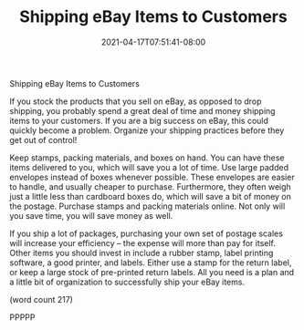 ﻿---
title: "Shipping eBay Items to Customers"
date: 2021-04-17T07:51:41-08:00
description: "eBay Tips for Web Success"
featured_image: "/images/eBay.jpg"
tags: ["eBay"]
---

Shipping eBay Items to Customers

If you stock the products that you sell on eBay, as 
opposed to drop shipping, you probably spend a 
great deal of time and money shipping items to your 
customers. If you are a big success on eBay, this 
could quickly become a problem. Organize your 
shipping practices before they get out of control!

Keep stamps, packing materials, and boxes on 
hand. You can have these items delivered to you, 
which will save you a lot of time. Use large padded 
envelopes instead of boxes whenever possible. These 
envelopes are easier to handle, and usually cheaper to 
purchase. Furthermore, they often weigh just a little 
less than cardboard boxes do, which will save a bit of 
money on the postage. Purchase stamps and packing 
materials online. Not only will you save time, you will 
save money as well. 

If you ship a lot of packages, purchasing your own 
set of postage scales will increase your efficiency – 
the expense will more than pay for itself. Other items 
you should invest in include a rubber stamp, label 
printing software, a good printer, and labels. Either 
use a stamp for the return label, or keep a large 
stock of pre-printed return labels. All you need is a 
plan and a little bit of organization to successfully 
ship your eBay items.

(word count 217)

PPPPP

